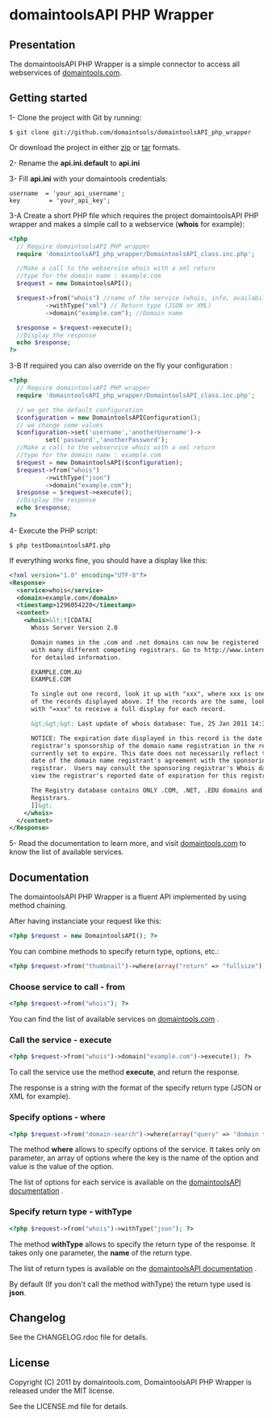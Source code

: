 # domaintoolsAPI PHP Wrapper #

## Presentation ##

The domaintoolsAPI PHP Wrapper is a simple connector to access all webservices of [domaintools.com](http://domaintools.com "domaintools.com").

## Getting started ##

1- Clone the project with Git by running:

    $ git clone git://github.com/domaintools/domaintoolsAPI_php_wrapper

   Or download the project in either [zip](https://github.com/domaintools/domaintoolsAPI_php_wrapper/zipball/master "Download in zip format") or [tar](https://github.com/domaintools/domaintoolsAPI_php_wrapper/tarball/master "Download in tar format") formats.

2- Rename the **api.ini.default** to **api.ini**

3- Fill **api.ini**  with your domaintools credentials:

    username  = 'your_api_username';
    key        = 'your_api_key';

3-A Create a short PHP file which requires the project domaintoolsAPI PHP wrapper and makes a simple call to a webservice (**whois** for example):

```php
<?php
  // Require domaintoolsAPI PHP wrapper
  require 'domaintoolsAPI_php_wrapper/DomaintoolsAPI_class.inc.php';

  //Make a call to the webservice whois with a xml return
  //type for the domain name : example.com
  $request = new DomaintoolsAPI();

  $request->from("whois") //name of the service (whois, info, availability)
          ->withType("xml") // Return type (JSON or XML)
          ->domain("example.com"); //Domain name

  $response = $request->execute();
  //Display the response
  echo $response;
?>
```

3-B If required you can also override on the fly your configuration :

```php
<?php
  // Require domaintoolsAPI PHP wrapper
  require 'domaintoolsAPI_php_wrapper/DomaintoolsAPI_class.inc.php';

  // we get the default configuration
  $configuration = new DomaintoolsAPIConfiguration();
  // we change some values
  $configuration->set('username','anotherUsername')->
          set('password','anotherPassword');
  //Make a call to the webservice whois with a xml return
  //type for the domain name : example.com
  $request = new DomaintoolsAPI($configuration);
  $request->from("whois")
          ->withType("json")
          ->domain("example.com");
  $response = $request->execute();
  //Display the response
  echo $response;
?>
```

4- Execute the PHP script:

    $ php testDomaintoolsAPI.php

   If everything works fine, you should have a display like this:

```xml
<?xml version="1.0" encoding="UTF-8"?>
<Response>
  <service>whois</service>
  <domain>example.com</domain>
  <timestamp>1296054220</timestamp>
  <content>
    <whois>&lt;![CDATA[
      Whois Server Version 2.0

      Domain names in the .com and .net domains can now be registered
      with many different competing registrars. Go to http://www.internic.net
      for detailed information.

      EXAMPLE.COM.AU
      EXAMPLE.COM

      To single out one record, look it up with "xxx", where xxx is one of the
      of the records displayed above. If the records are the same, look them up
      with "=xxx" to receive a full display for each record.

      &gt;&gt;&gt; Last update of whois database: Tue, 25 Jan 2011 14:37:03 UTC &lt;&lt;&lt;

      NOTICE: The expiration date displayed in this record is the date the
      registrar's sponsorship of the domain name registration in the registry is
      currently set to expire. This date does not necessarily reflect the expiration
      date of the domain name registrant's agreement with the sponsoring
      registrar.  Users may consult the sponsoring registrar's Whois database to
      view the registrar's reported date of expiration for this registration.

      The Registry database contains ONLY .COM, .NET, .EDU domains and
      Registrars.
      ]]&gt;
    </whois>
  </content>
</Response>
```

5- Read the documentation to learn more, and visit [domaintools.com](http://domaintools.com "domaintools.com") to know the list of available services.

## Documentation ##

The domaintoolsAPI PHP Wrapper is a fluent API implemented by using method chaining.

After having instanciate your request like this:

```php
<?php $request = new DomaintoolsAPI(); ?>
```

You can combine methods to specify return type, options, etc.:

```php
<?php $request->from("thumbnail")->where(array("return" => "fullsize"))->withType("xml")->domain("example.com"); ?>
```

### Choose service to call - from ###

```php
<?php $request->from("whois"); ?>
```

You can find the list of available services on [domaintools.com](http://domaintools.com "domaintools.com") .

### Call the service - execute ###

```php
<?php $request->from("whois")->domain("example.com")->execute(); ?>
```

To call the service use the method **execute**, and return the response.

The response is a string with the format of the specify return type (JSON or XML for example).

### Specify options - where ###

```php
<?php $request->from("domain-search")->where(array("query" => "domain tools")); ?>
```

The method **where** allows to specify options of the service. It takes only on parameter, an array of options where the key is the name of the option and value is the value of the option.

The list of options for each service is available on the [domaintoolsAPI documentation](http://domaintools.com/api/docs/ "domaintoolsAPI documentation") .

### Specify return type - withType ###

```php
<?php $request->from("whois")->withType("json"); ?>
```
The method **withType** allows to specify the return type of the response. It takes only one parameter, the **name** of the return type.

The list of return types is available on the [domaintoolsAPI documentation](http://domaintools.com/api/docs/ "domaintoolsAPI documentation") .

By default (If you don't call the method withType) the return type used is **json**.

## Changelog ##

See the CHANGELOG.rdoc file for details.

## License ##

Copyright (C) 2011 by domaintools.com, DomaintoolsAPI PHP Wrapper is released under the MIT license.

See the LICENSE.md file for details.

